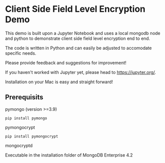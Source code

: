 # Client Side Field Level Encryption Demo

This demo is built upon a Jupyter Notebook and uses a local mongodb node and python to demonstrate client side field level encryption end to end.

The code is written in Python and can easily be adjusted to accomodate specific needs.

Please provide feedback and suggestions for improvement!

If you haven't worked with Jupyter yet, please head to https://jupyter.org/.

Installation on your Mac is easy and straight forward!


## Prerequisits

pymongo (version >=3.9)

```pip install pymongo```

pymongocrypt

```pip install pymongocrypt```

mongocryptd

Executable in the installation folder of MongoDB Enterprise 4.2
